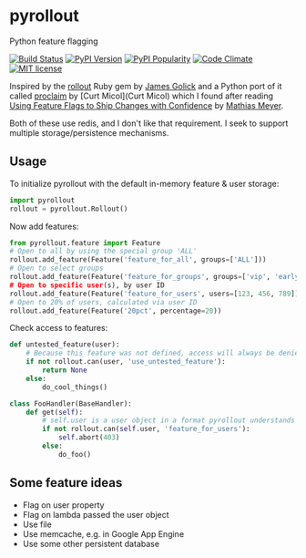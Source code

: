 # pyrollout
Python feature flagging

[![Build Status](https://travis-ci.org/brechin/pyrollout.svg?branch=master)](https://travis-ci.org/brechin/pyrollout)
[![PyPI Version](https://img.shields.io/pypi/v/pyrollout.svg?style=flat-square)](https://pypi.python.org/pypi/gcloud_requests/)
[![PyPI Popularity](https://img.shields.io/pypi/dm/pyrollout.svg?style=flat-square)](https://pypi.python.org/pypi/gcloud_requests/)
[![Code Climate](https://codeclimate.com/github/brechin/pyrollout/badges/gpa.svg)](https://codeclimate.com/github/brechin/pyrollout)
[![MIT license](http://img.shields.io/badge/license-MIT-brightgreen.svg)](http://opensource.org/licenses/MIT)

Inspired by the [rollout](https://github.com/FetLife/rollout) Ruby gem by [James Golick](https://github.com/jamesgolick)
and a Python port of it called
[proclaim](https://github.com/asenchi/proclaim) by [Curt Micol](Curt Micol) which I found after reading
[Using Feature Flags to Ship Changes with Confidence](http://blog.travis-ci.com/2014-03-04-use-feature-flags-to-ship-changes-with-confidence/)
by [Mathias Meyer](https://github.com/roidrage).

Both of these use redis, and I don't like that requirement. I seek to support multiple storage/persistence mechanisms.

Usage
-----

To initialize pyrollout with the default in-memory feature & user storage:

```python
import pyrollout
rollout = pyrollout.Rollout()
```

Now add features:

```python
from pyrollout.feature import Feature
# Open to all by using the special group 'ALL'
rollout.add_feature(Feature('feature_for_all', groups=['ALL']))
# Open to select groups
rollout.add_feature(Feature('feature_for_groups', groups=['vip', 'early_adopter]))
# Open to specific user(s), by user ID
rollout.add_feature(Feature('feature_for_users', users=[123, 456, 789]))
# Open to 20% of users, calculated via user ID
rollout.add_feature(Feature('20pct', percentage=20))
```

Check access to features:

```python
def untested_feature(user):
    # Because this feature was not defined, access will always be denied (by default)
    if not rollout.can(user, 'use_untested_feature'):
        return None
    else:
        do_cool_things()

class FooHandler(BaseHandler):
    def get(self):
        # self.user is a user object in a format pyrollout understands
        if not rollout.can(self.user, 'feature_for_users'):
            self.abort(403)
        else:
            do_foo()
```

Some feature ideas
------------------

* Flag on user property
* Flag on lambda passed the user object
* Use file
* Use memcache, e.g. in Google App Engine
* Use some other persistent database
